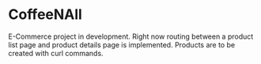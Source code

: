 # CoffeeNAll
E-Commerce project in development. 
Right now routing between a product list page and product details page is implemented.
Products are to be created with curl commands.
